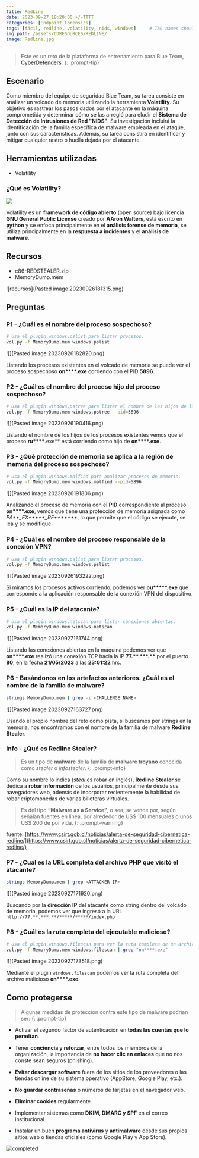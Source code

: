 ```yaml
---
title: RedLine
date: 2023-09-27 18:20:00 +/-TTTT
categories: [Endpoint Forensics]
tags: [fácil, redline, volatility, nids, windows]     # TAG names should always be lowercase
img_path: /assets/CDRESOURCES/REDLINE/
image: RedLine.jpg
---
```


> Este es un reto de la plataforma de entrenamiento para Blue Team, [CyberDefenders](https://cyberdefenders.org).
{: .prompt-tip}

## Escenario
Como miembro del equipo de seguridad Blue Team, su tarea consiste en analizar un volcado de memoria utilizando la herramienta **Volatility**. Su objetivo es rastrear los pasos dados por el atacante en la máquina comprometida y determinar cómo se las arregló para eludir el **Sistema de Detección de Intrusiones de Red "NIDS"**. Su investigación incluirá la identificación de la familia específica de malware empleada en el ataque, junto con sus características. Además, su tarea consistirá en identificar y mitigar cualquier rastro o huella dejada por el atacante.

## Herramientas utilizadas
- Volatility

### ¿Qué es Volatility?

![](volatility.png)

Volatility es un **framework de código abierto** (open source) bajo licencia **GNU General Public License** creado por **AAron Walters**, está escrito en **python** y se enfoca principalmente en el **análisis forense de memoria**, se utiliza principalmente en la **respuesta a incidentes** y el **análisis de malware**.

## Recursos
- c86-REDSTEALER.zip
- MemoryDump.mem

![recursos](Pasted image 20230926181315.png)

## Preguntas

### P1 - ¿Cuál es el nombre del proceso sospechoso?

```bash
# Usa el plugin windows.pslist para listar procesos.
vol.py -f MemoryDump.mem windows.pslist
```
![](Pasted image 20230926182820.png)

Listando los procesos existentes en el volcado de memoria se puede ver el proceso sospechoso **on\*\*\*\*.exe** corriendo con el PID **5896**.

### P2 - ¿Cuál es el nombre del proceso hijo del proceso sospechoso?
```bash
# Usa el plugin windows.pstree para listar el nombre de los hijos de los procesos.
vol.py -f MemoryDump.mem windows.pstree --pid=5896
```
![](Pasted image 20230926190416.png)

Listando el nombre de los hijos de los procesos existentes vemos que el proceso **ru\*\*\*\***.exe** está corriendo como hijo de **on\*\*\*\*.exe**.

### P3 - ¿Qué protección de memoria se aplica a la región de memoria del proceso sospechoso?
```bash
# Usa el plugin windows.malfind para analizar procesos de memoria.
vol.py -f MemoryDump.mem windows.malfind --pid=5896
```
![](Pasted image 20230926191806.png)

Analizando el proceso de memoria con el **PID** correspondiente al proceso **on\*\*\*\*.exe**, vemos que tiene una protección de memoria asignada como *PA\*\*_EX\*\*\*\*\*_RE\*\*\*\*\*\*\**, lo que permite que el código se ejecute, se lea y se modifique.

### P4 - ¿Cuál es el nombre del proceso responsable de la conexión VPN?
```bash
# Usa el plugin windows.pslist para listar procesos.
vol.py -f MemoryDump.mem windows.pslist
```
![](Pasted image 20230926193222.png)

Si miramos los procesos activos corriendo, podemos ver **ou\*\*\*\*\*.exe** que corresponde a la aplicación responsable de la conexión VPN del dispositivo.

### P5 - ¿Cuál es la IP del atacante?
```bash
# Usa el plugin windows.netscan para listar conexiones abiertas.
vol.py -f MemoryDump.mem windows.netscan
```
![](Pasted image 20230927161744.png)

Listando las conexiones abiertas en la máquina podemos ver que **on\*\*\*\*.exe** realizó una conexión TCP hacia la IP **77.\*\*.\*\*\*.\*\*** por el puerto **80**, en la fecha **21/05/2023** a las **23:01:22** hrs.

### P6 - Basándonos en los artefactos anteriores. ¿Cuál es el nombre de la familia de malware?
```bash
strings MemoryDump.mem | grep -i <CHALLENGE NAME>
```
![](Pasted image 20230927163727.png)

Usando el propio nombre del reto como pista, si buscamos por strings en la memoria, nos encontramos con el nombre de la familia de malware **Redline Stealer**.

### Info - ¿Qué es Redline Stealer?

> Es un tipo de **malware** de la familia de **malware troyano** conocida como *stealer* o *infostealer*.
{: .prompt-info}

Como su nombre lo indica (_steal_ es robar en inglés), **Redline Stealer** se dedica a **robar información** de los usuarios, principalmente desde sus navegadores web, además de incorporar recientemente la habilidad de robar criptomonedas de varias billeteras virtuales.

> Es del tipo **“Malware as a Service”**, o sea, se vende por, según señalan fuentes en línea, por alrededor de US$ 100 mensuales o unos US$ 200 de por vida.
{: .prompt-warning}

fuente: [https://www.csirt.gob.cl/noticias/alerta-de-seguridad-cibernetica-redline/](https://www.csirt.gob.cl/noticias/alerta-de-seguridad-cibernetica-redline/)


### P7 - ¿Cuál es la URL completa del archivo PHP que visitó el atacante?
```bash
strings MemoryDump.mem | grep <ATTACKER IP>
```
![](Pasted image 20230927171920.png)

Buscando por la **dirección IP** del atacante como string dentro del volcado de memoria, podemos ver que ingresó a la URL `http://77.**.***.**/*****/*****/index.php`

### P8 - ¿Cuál es la ruta completa del ejecutable malicioso?
```bash
# Usa el plugin windows.filescan para ver la ruta completa de un archivo.
vol.py -f MemoryDump.mem windows.filescan | grep "on****.exe"
```
![](Pasted image 20230927173518.png)

Mediante el plugin `windows.filescan` podemos ver la ruta completa del archivo malicioso **on\*\*\*\*.exe**.

## Como protegerse
> Algunas medidas de protección contra este tipo de malware podrian ser:
{: .prompt-tip}

* Activar el segundo factor de autenticación en **todas las cuentas que lo permitan**.

* Tener **conciencia y reforzar**, entre todos los miembros de la organización, la importancia de **no hacer clic en enlaces** que no nos conste sean seguros (phishing).

* **Evitar descargar software** fuera de los sitios de los proveedores o las tiendas online de su sistema operativo (AppStore, Google Play, etc.).

* **No guardar contraseñas** o números de tarjetas en el navegador web.

* **Eliminar cookies** regularmente.

* Implementar sistemas como **DKIM, DMARC y SPF** en el correo institucional.

* Instalar un buen **programa antivirus** y **antimalware** desde sus propios sitios web o tiendas oficiales (como Google Play y App Store).

![completed](RedLine.png)